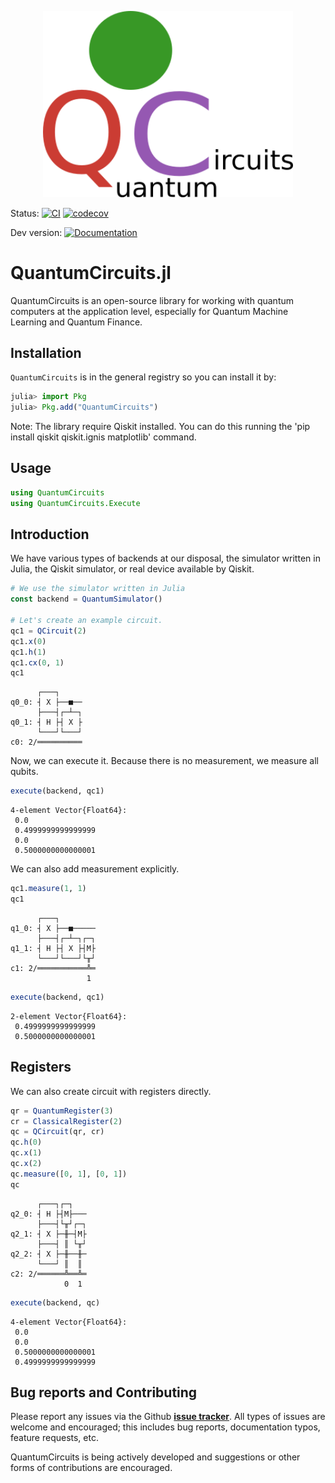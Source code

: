 <p align="center">
<img width="400px" src="docs/src/assets/QuantumCircuits.png"/>
</p>

Status: 
[![CI](https://github.com/Adgnitio/QuantumCircuits.jl/actions/workflows/CI.yml/badge.svg)](https://github.com/Adgnitio/QuantumCircuits.jl/actions/workflows/CI.yml)
[![codecov](https://codecov.io/gh/Adgnitio/QuantumCircuits.jl/branch/main/graph/badge.svg)](https://codecov.io/gh/Adgnitio/QuantumCircuits.jl)

<!-- Stable version: [![Documentation](--)](--/stable/) -->
Dev version: [![Documentation](https://github.com/Adgnitio/QuantumCircuits.jl/actions/workflows/documentation.yml/badge.svg)](https://Adgnitio.github.io/QuantumCircuits.jl/dev/)



# QuantumCircuits.jl
QuantumCircuits is an open-source library for working with quantum computers at the application level, especially for Quantum Machine Learning and Quantum Finance.


## Installation
`QuantumCircuits` is in the general registry so you can install it by:
```julia
julia> import Pkg
julia> Pkg.add("QuantumCircuits")
```
Note: The library require  Qiskit installed. You can do this running the 'pip install qiskit qiskit.ignis matplotlib' command.

## Usage

```julia
using QuantumCircuits
using QuantumCircuits.Execute
```

## Introduction

We have various types of backends at our disposal, the simulator written in Julia, the Qiskit simulator, or real device available by Qiskit.

```julia
# We use the simulator written in Julia
const backend = QuantumSimulator()

# Let's create an example circuit.
qc1 = QCircuit(2)
qc1.x(0)
qc1.h(1)
qc1.cx(0, 1)
qc1
```

```
      ┌───┐     
q0_0: ┤ X ├──■──
      ├───┤┌─┴─┐
q0_1: ┤ H ├┤ X ├
      └───┘└───┘
c0: 2/══════════
```

Now, we can execute it. Because there is no measurement, we measure all qubits.

```julia
execute(backend, qc1)
```
```
4-element Vector{Float64}:
 0.0
 0.4999999999999999
 0.0
 0.5000000000000001
```

We can also add measurement explicitly.
```julia
qc1.measure(1, 1)
qc1
```
```
      ┌───┐        
q1_0: ┤ X ├──■─────
      ├───┤┌─┴─┐┌─┐
q1_1: ┤ H ├┤ X ├┤M├
      └───┘└───┘└╥┘
c1: 2/═══════════╩═
                 1 
```

```julia
execute(backend, qc1)
```
```
2-element Vector{Float64}:
 0.4999999999999999
 0.5000000000000001
```

## Registers
We can also create circuit with registers directly.

```julia
qr = QuantumRegister(3)
cr = ClassicalRegister(2)
qc = QCircuit(qr, cr)
qc.h(0)
qc.x(1)
qc.x(2)
qc.measure([0, 1], [0, 1])
qc
```
```
      ┌───┐┌─┐   
q2_0: ┤ H ├┤M├───
      ├───┤└╥┘┌─┐
q2_1: ┤ X ├─╫─┤M├
      ├───┤ ║ └╥┘
q2_2: ┤ X ├─╫──╫─
      └───┘ ║  ║ 
c2: 2/══════╩══╩═
            0  1 
```

```julia
execute(backend, qc)
```
```
4-element Vector{Float64}:
 0.0
 0.0
 0.5000000000000001
 0.4999999999999999
```
## Bug reports and Contributing
Please report any issues via the Github **[issue tracker](https://github.com/Adgnitio/QuantumCircuits.jl/issues)**. All types of issues are welcome and encouraged; this includes bug reports, documentation typos, feature requests, etc. 

QuantumCircuits is being actively developed and suggestions or other forms of contributions are encouraged. 
